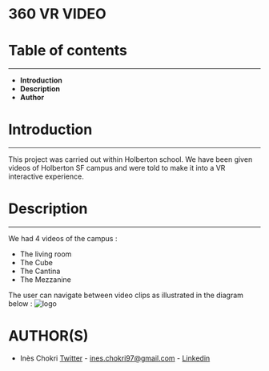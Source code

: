 # 360 VR VIDEO


# Table of contents
___
  - **Introduction**
  - **Description**
  - **Author**
 
# Introduction
___
This project was carried out within Holberton school. We have been given videos of Holberton SF campus and were told to make it into a VR interactive experience.

# Description
___
We had 4 videos of the campus : 
  - The living room
  - The Cube
  - The Cantina
  - The Mezzanine
 
 
 The user can navigate between video clips as illustrated in the diagram below :
![logo](https://i.ibb.co/kMdLdm5/video360.png)


# AUTHOR(S)
- Inès Chokri [Twitter](https://twitter.com/chokri_ines) - <ines.chokri97@gmail.com> - [Linkedin](https://www.linkedin.com/in/in%C3%A8s-chokri-b247b7175/)
